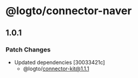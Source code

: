 # @logto/connector-naver

## 1.0.1

### Patch Changes

- Updated dependencies [30033421c]
  - @logto/connector-kit@1.1.1
